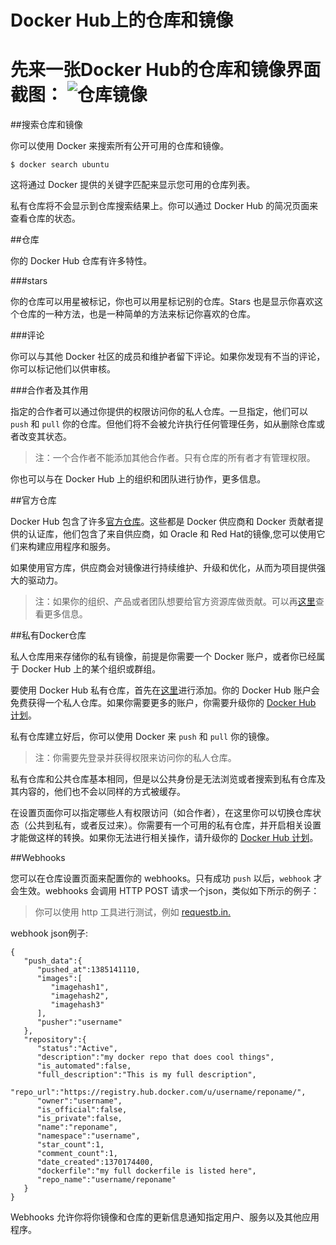 Docker Hub上的仓库和镜像
===
先来一张Docker Hub的仓库和镜像界面截图：
![仓库镜像](../images/repos.png)
===
##搜索仓库和镜像

你可以使用 Docker 来搜索所有公开可用的仓库和镜像。

	$ docker search ubuntu

这将通过 Docker 提供的关键字匹配来显示您可用的仓库列表。

私有仓库将不会显示到仓库搜索结果上。你可以通过 Docker Hub 的简况页面来查看仓库的状态。

##仓库

你的 Docker Hub 仓库有许多特性。

###stars

你的仓库可以用星被标记，你也可以用星标记别的仓库。Stars 也是显示你喜欢这个仓库的一种方法，也是一种简单的方法来标记你喜欢的仓库。

###评论

你可以与其他 Docker 社区的成员和维护者留下评论。如果你发现有不当的评论，你可以标记他们以供审核。

###合作者及其作用

指定的合作者可以通过你提供的权限访问你的私人仓库。一旦指定，他们可以 `push` 和 `pull` 你的仓库。但他们将不会被允许执行任何管理任务，如从删除仓库或者改变其状态。


>注：一个合作者不能添加其他合作者。只有仓库的所有者才有管理权限。

你也可以与在 Docker Hub 上的组织和团队进行协作，更多信息。

##官方仓库

Docker Hub 包含了许多[官方仓库](http://registry.hub.docker.com/official)。这些都是 Docker 供应商和 Docker 贡献者提供的认证库，他们包含了来自供应商，如 Oracle 和 Red Hat的镜像,您可以使用它们来构建应用程序和服务。

如果使用官方库，供应商会对镜像进行持续维护、升级和优化，从而为项目提供强大的驱动力。

>注：如果你的组织、产品或者团队想要给官方资源库做贡献。可以再[这里](https://github.com/docker/stackbrew)查看更多信息。

##私有Docker仓库

私人仓库用来存储你的私有镜像，前提是你需要一个 Docker 账户，或者你已经属于 Docker Hub 上的某个组织或群组。

要使用 Docker Hub 私有仓库，首先在[这里](https://registry.hub.docker.com/account/repositories/add/)进行添加。你的 Docker Hub 账户会免费获得一个私人仓库。如果你需要更多的账户，你需要升级你的 [Docker Hub 计划](https://registry.hub.docker.com/plans/)。

私有仓库建立好后，你可以使用 Docker 来 `push` 和 `pull` 你的镜像。

>注：你需要先登录并获得权限来访问你的私人仓库。

私有仓库和公共仓库基本相同，但是以公共身份是无法浏览或者搜索到私有仓库及其内容的，他们也不会以同样的方式被缓存。

在设置页面你可以指定哪些人有权限访问（如合作者），在这里你可以切换仓库状态（公共到私有，或者反过来）。你需要有一个可用的私有仓库，并开启相关设置才能做这样的转换。如果你无法进行相关操作，请升级你的 [Docker Hub 计划](https://registry.hub.docker.com/plans/)。

##Webhooks

您可以在仓库设置页面来配置你的 webhooks。只有成功 `push` 以后，`webhook` 才会生效。webhooks 会调用 HTTP POST 请求一个json，类似如下所示的例子：

>你可以使用 http 工具进行测试，例如 [requestb.in.](http://requestb.in/)

webhook json例子:


	{
	   "push_data":{
	      "pushed_at":1385141110,
	      "images":[
	         "imagehash1",
	         "imagehash2",
	         "imagehash3"
	      ],
	      "pusher":"username"
	   },
	   "repository":{
	      "status":"Active",
	      "description":"my docker repo that does cool things",
	      "is_automated":false,
	      "full_description":"This is my full description",
	      "repo_url":"https://registry.hub.docker.com/u/username/reponame/",
	      "owner":"username",
	      "is_official":false,
	      "is_private":false,
	      "name":"reponame",
	      "namespace":"username",
	      "star_count":1,
	      "comment_count":1,
	      "date_created":1370174400,
	      "dockerfile":"my full dockerfile is listed here",
	      "repo_name":"username/reponame"
	   }
	}

Webhooks 允许你将你镜像和仓库的更新信息通知指定用户、服务以及其他应用程序。


